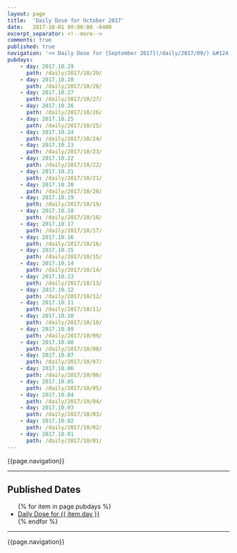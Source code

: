 ```yaml
---
layout: page
title:  'Daily Dose for October 2017'
date:   2017-10-01 00:00:00 -0400
excerpt_separator: <!--more-->
comments: true
published: true
navigation: '<< Daily Dose for [September 2017](/daily/2017/09/) &#124; [2017](/daily/2017/) &#124; Daily Dose for November 2017 >>'
pubdays: 
    - day: 2017.10.29
      path: /daily/2017/10/29/
    - day: 2017.10.28
      path: /daily/2017/10/28/
    - day: 2017.10.27
      path: /daily/2017/10/27/
    - day: 2017.10.26
      path: /daily/2017/10/26/
    - day: 2017.10.25
      path: /daily/2017/10/25/
    - day: 2017.10.24
      path: /daily/2017/10/24/
    - day: 2017.10.23
      path: /daily/2017/10/23/
    - day: 2017.10.22
      path: /daily/2017/10/22/
    - day: 2017.10.21
      path: /daily/2017/10/21/
    - day: 2017.10.20
      path: /daily/2017/10/20/
    - day: 2017.10.19
      path: /daily/2017/10/19/
    - day: 2017.10.18
      path: /daily/2017/10/18/
    - day: 2017.10.17
      path: /daily/2017/10/17/
    - day: 2017.10.16
      path: /daily/2017/10/16/
    - day: 2017.10.15
      path: /daily/2017/10/15/
    - day: 2017.10.14
      path: /daily/2017/10/14/
    - day: 2017.10.13
      path: /daily/2017/10/13/
    - day: 2017.10.12
      path: /daily/2017/10/12/
    - day: 2017.10.11
      path: /daily/2017/10/11/
    - day: 2017.10.10
      path: /daily/2017/10/10/
    - day: 2017.10.09
      path: /daily/2017/10/09/
    - day: 2017.10.08
      path: /daily/2017/10/08/
    - day: 2017.10.07
      path: /daily/2017/10/07/
    - day: 2017.10.06
      path: /daily/2017/10/06/
    - day: 2017.10.05
      path: /daily/2017/10/05/
    - day: 2017.10.04
      path: /daily/2017/10/04/
    - day: 2017.10.03
      path: /daily/2017/10/03/
    - day: 2017.10.02
      path: /daily/2017/10/02/
    - day: 2017.10.01
      path: /daily/2017/10/01/
---
```

{{page.navigation}}
<hr/>

## Published Dates
<ul>
  {% for item in page.pubdays %}
    <li><a href="{{ item.path }}">Daily Dose for {{ item.day }}</a></li>
  {% endfor %}
</ul>

<hr/>
{{page.navigation}}
